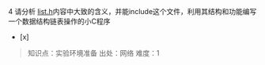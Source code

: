 4
请分析 [list.h](https://github.com/chyyuu/ucore_lab/blob/master/labcodes/lab2/libs/list.h)内容中大致的含义，并能include这个文件，利用其结构和功能编写一个数据结构链表操作的小C程序 
- [x]  

> 知识点：实验环境准备
> 出处：网络
> 难度：1
> 
